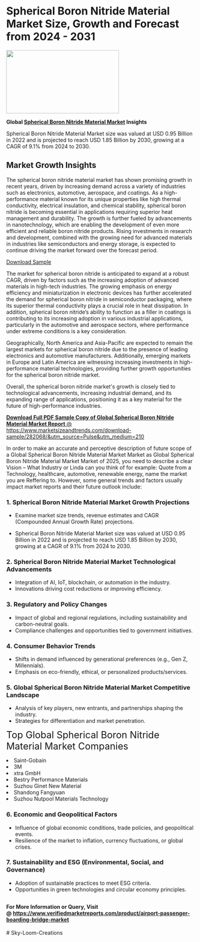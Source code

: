 <H1>Spherical Boron Nitride Material Market Size, Growth and Forecast from 2024 - 2031</H1><img class="aligncenter size-medium wp-image-584254" src="https://thirdeyenews.in/wp-content/uploads/2024/09/Global-Market-Research-300x168.jpeg" alt="" width="300" height="168" /><p><strong>Global&nbsp;<a href="https://www.marketsizeandtrends.com/download-sample/282068/&amp;utm_source=Pulse&amp;utm_medium=210">Spherical Boron Nitride Material Market</a> Insights</strong></p><p>Spherical Boron Nitride Material Market size was valued at USD 0.95 Billion in 2022 and is projected to reach USD 1.85 Billion by 2030, growing at a CAGR of 9.1% from 2024 to 2030.</p><p><h2>Market Growth Insights</h2> <p>The spherical boron nitride material market has shown promising growth in recent years, driven by increasing demand across a variety of industries such as electronics, automotive, aerospace, and coatings. As a high-performance material known for its unique properties like high thermal conductivity, electrical insulation, and chemical stability, spherical boron nitride is becoming essential in applications requiring superior heat management and durability. The growth is further fueled by advancements in nanotechnology, which are enabling the development of even more efficient and reliable boron nitride products. Rising investments in research and development, combined with the growing need for advanced materials in industries like semiconductors and energy storage, is expected to continue driving the market forward over the forecast period.</p> <p><a href="#">Download Sample</a></p> <p>The market for spherical boron nitride is anticipated to expand at a robust CAGR, driven by factors such as the increasing adoption of advanced materials in high-tech industries. The growing emphasis on energy efficiency and miniaturization in electronic devices has further accelerated the demand for spherical boron nitride in semiconductor packaging, where its superior thermal conductivity plays a crucial role in heat dissipation. In addition, spherical boron nitride’s ability to function as a filler in coatings is contributing to its increasing adoption in various industrial applications, particularly in the automotive and aerospace sectors, where performance under extreme conditions is a key consideration.</p> <p>Geographically, North America and Asia-Pacific are expected to remain the largest markets for spherical boron nitride due to the presence of leading electronics and automotive manufacturers. Additionally, emerging markets in Europe and Latin America are witnessing increasing investments in high-performance material technologies, providing further growth opportunities for the spherical boron nitride market.</p> <p>Overall, the spherical boron nitride market's growth is closely tied to technological advancements, increasing industrial demand, and its expanding range of applications, positioning it as a key material for the future of high-performance industries.</p> <p><a href="#"></p><p><span class=""><strong>Download Full PDF Sample Copy of Global Spherical Boron Nitride Material Market Report</strong> @ <a href="https://www.marketsizeandtrends.com/download-sample/282068/&amp;utm_source=Pulse&amp;utm_medium=210" target="_blank">https://www.marketsizeandtrends.com/download-sample/282068/&amp;utm_source=Pulse&amp;utm_medium=210</a></span></p><p>In order to make an accurate and perceptive description of future scope of a Global&nbsp;Spherical Boron Nitride Material Market Market as Global&nbsp;Spherical Boron Nitride Material Market Market of 2025, you need to describe a clear Vision &ndash; What Industry or Linda can you think of for example: Quote from a Technology, healthcare, automotive, renewable energy, name the market you are Reffering to. However, some general trends and factors usually impact market reports and their future outlook include:</p><h3>1.&nbsp;<strong>Spherical Boron Nitride Material Market Growth Projections</strong></h3><ul><li>Examine market size trends, revenue estimates and CAGR (Compounded Annual Growth Rate) projections.</li><li><p>Spherical Boron Nitride Material Market size was valued at USD 0.95 Billion in 2022 and is projected to reach USD 1.85 Billion by 2030, growing at a CAGR of 9.1% from 2024 to 2030.</p></li></ul><h3>2.&nbsp;<strong>Spherical Boron Nitride Material Market Technological Advancements</strong></h3><ul><li>Integration of AI, IoT, blockchain, or automation in the industry.</li><li>Innovations driving cost reductions or improving efficiency.</li></ul><h3>3.&nbsp;<strong>Regulatory and Policy Changes</strong></h3><ul><li>Impact of global and regional regulations, including sustainability and carbon-neutral goals.</li><li>Compliance challenges and opportunities tied to government initiatives.</li></ul><h3>4.&nbsp;<strong>Consumer Behavior Trends</strong></h3><ul><li>Shifts in demand influenced by generational preferences (e.g., Gen Z, Millennials).</li><li>Emphasis on eco-friendly, ethical, or personalized products/services.</li></ul><h3>5.&nbsp;<strong>Global Spherical Boron Nitride Material Market Competitive Landscape</strong></h3><ul><li>Analysis of key players, new entrants, and partnerships shaping the industry.</li><li>Strategies for differentiation and market penetration.</li></ul><p data-pm-slice="1 1 []"><span style="color: inherit; font-family: inherit; font-size: 25px;">Top Global Spherical Boron Nitride Material Market Companies</span></p><div class="" data-test-id=""><p><li>Saint-Gobain</li><li> 3M</li><li> xtra GmbH</li><li> Bestry Performance Materials</li><li> Suzhou Ginet New Material</li><li> Shandong Fangyuan</li><li> Suzhou Nutpool Materials Technology</li></p></div><h3>6.&nbsp;<strong>Economic and Geopolitical Factors</strong></h3><ul><li>Influence of global economic conditions, trade policies, and geopolitical events.</li><li>Resilience of the market to inflation, currency fluctuations, or global crises.</li></ul><h3>7.&nbsp;<strong>Sustainability and ESG (Environmental, Social, and Governance)</strong></h3><ul><li>Adoption of sustainable practices to meet ESG criteria.</li><li>Opportunities in green technologies and circular economy principles.</li></ul><h2><strong style="font-size: 14px;">For More Information or Query, Visit @&nbsp;</strong><a style="background-color: #ffffff; font-size: 14px;" href="https://www.marketsizeandtrends.com/report/spherical-boron-nitride-material-market/" target="_blank">https://www.verifiedmarketreports.com/product/airport-passenger-boarding-bridge-market</a></h2># Sky-Loom-Creations
